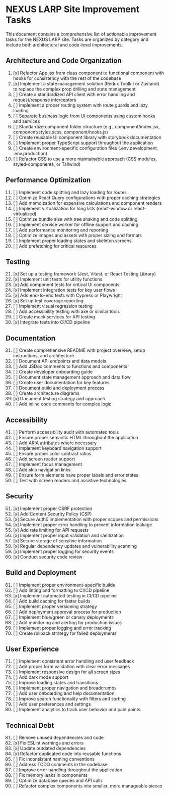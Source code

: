 ﻿# NEXUS LARP Site Improvement Tasks

This document contains a comprehensive list of actionable improvement tasks for the NEXUS LARP site. Tasks are organized by category and include both architectural and code-level improvements.

## Architecture and Code Organization

1. [x] Refactor App.jsx from class component to functional component with hooks for consistency with the rest of the codebase
2. [x] Implement a state management solution (Redux Toolkit or Zustand) to replace the complex prop drilling and state management
3. [ ] Create a standardized API client with error handling and request/response interceptors
4. [ ] Implement a proper routing system with route guards and lazy loading
5. [ ] Separate business logic from UI components using custom hooks and services
6. [ ] Standardize component folder structure (e.g., component/index.jsx, component/styles.scss, component/hooks.js)
7. [ ] Create reusable UI component library with storybook documentation
8. [ ] Implement proper TypeScript support throughout the application
9. [ ] Create environment-specific configuration files (.env.development, .env.production)
10. [ ] Refactor CSS to use a more maintainable approach (CSS modules, styled-components, or Tailwind)

## Performance Optimization

11. [ ] Implement code splitting and lazy loading for routes
12. [ ] Optimize React Query configurations with proper caching strategies
13. [ ] Add memoization for expensive calculations and component renders
14. [ ] Implement virtualization for long lists (react-window or react-virtualized)
15. [ ] Optimize bundle size with tree shaking and code splitting
16. [ ] Implement service worker for offline support and caching
17. [ ] Add performance monitoring and reporting
18. [ ] Optimize images and assets with proper sizing and formats
19. [ ] Implement proper loading states and skeleton screens
20. [ ] Add prefetching for critical resources

## Testing

21. [x] Set up a testing framework (Jest, Vitest, or React Testing Library)
22. [x] Implement unit tests for utility functions
23. [x] Add component tests for critical UI components
24. [x] Implement integration tests for key user flows
25. [x] Add end-to-end tests with Cypress or Playwright
26. [x] Set up test coverage reporting
27. [ ] Implement visual regression testing
28. [ ] Add accessibility testing with axe or similar tools
29. [ ] Create mock services for API testing
30. [x] Integrate tests into CI/CD pipeline

## Documentation

31. [ ] Create comprehensive README with project overview, setup instructions, and architecture
32. [ ] Document API endpoints and data models
33. [ ] Add JSDoc comments to functions and components
34. [ ] Create developer onboarding guide
35. [ ] Document state management approach and data flow
36. [ ] Create user documentation for key features
37. [ ] Document build and deployment process
38. [ ] Create architecture diagrams
39. [x] Document testing strategy and approach
40. [ ] Add inline code comments for complex logic

## Accessibility

41. [ ] Perform accessibility audit with automated tools
42. [ ] Ensure proper semantic HTML throughout the application
43. [ ] Add ARIA attributes where necessary
44. [ ] Implement keyboard navigation support
45. [ ] Ensure proper color contrast ratios
46. [ ] Add screen reader support
47. [ ] Implement focus management
48. [ ] Add skip navigation links
49. [ ] Ensure form elements have proper labels and error states
50. [ ] Test with screen readers and assistive technologies

## Security

51. [x] Implement proper CSRF protection
52. [x] Add Content Security Policy (CSP)
53. [x] Secure Auth0 implementation with proper scopes and permissions
54. [x] Implement proper error handling to prevent information leakage
55. [x] Add rate limiting for API requests
56. [x] Implement proper input validation and sanitization
57. [x] Secure storage of sensitive information
58. [x] Regular dependency updates and vulnerability scanning
59. [x] Implement proper logging for security events
60. [x] Conduct security code review

## Build and Deployment

61. [ ] Implement proper environment-specific builds
62. [ ] Add linting and formatting to CI/CD pipeline
63. [x] Implement automated testing in CI/CD pipeline
64. [ ] Add build caching for faster builds
65. [ ] Implement proper versioning strategy
66. [ ] Add deployment approval process for production
67. [ ] Implement blue/green or canary deployments
68. [ ] Add monitoring and alerting for production issues
69. [ ] Implement proper logging and error tracking
70. [ ] Create rollback strategy for failed deployments

## User Experience

71. [ ] Implement consistent error handling and user feedback
72. [ ] Add proper form validation with clear error messages
73. [ ] Implement responsive design for all screen sizes
74. [ ] Add dark mode support
75. [ ] Improve loading states and transitions
76. [ ] Implement proper navigation and breadcrumbs
77. [ ] Add user onboarding and help documentation
78. [ ] Improve search functionality with filters and sorting
79. [ ] Add user preferences and settings
80. [ ] Implement analytics to track user behavior and pain points

## Technical Debt

81. [ ] Remove unused dependencies and code
82. [x] Fix ESLint warnings and errors
83. [x] Update outdated dependencies
84. [x] Refactor duplicated code into reusable functions
85. [ ] Fix inconsistent naming conventions
86. [ ] Address TODO comments in the codebase
87. [ ] Improve error handling throughout the application
88. [ ] Fix memory leaks in components
89. [ ] Optimize database queries and API calls
90. [ ] Refactor complex components into smaller, more manageable pieces
